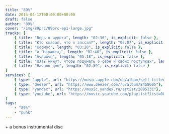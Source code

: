 ```yaml
---
title: "89%"
date: 2014-04-12T00:00:00+00:00
draft: false
author: "89%"
cover: "/img/89prc/89prc-ep1-large.jpg"
tracks: [
    { title: "Верь в чудеса", length: "02:36", is_explicit: false },
    { title: "Кто сказал, что я зассал?", length: "03:07", is_explicit: false },
    { title: "Космос", length: "03:28", is_explicit: false },
    { title: "≠ ｢Неравен｣", length: "02:40", is_explicit: false },
    { title: "Ανεμώνη", length: "05:18", is_explicit: false },
    { title: "Пять минут, чтобы подумать о себе и своих поступках", length: "04:48", is_explicit: false },
    { title: "Начало дня", length: "02:59", is_explicit: false }
]
services: [
    { type: "apple", url: "https://music.apple.com/us/album/self-titled/869315613"},
    { type: "deezer", url: "https://www.deezer.com/ru/album/8458605"},
    { type: "yandex", url: "https://music.yandex.ru/artist/2895131"},
    { type: "youtube", url: "https://music.youtube.com/playlist?list=OLAK5uy_k7_mQJd5RsUrwGCadQgxEBPmRlfAf9-iU"}
]
tags: 
    - "89%"
    - "punk"
---
```


\+ a bonus instrumental disc